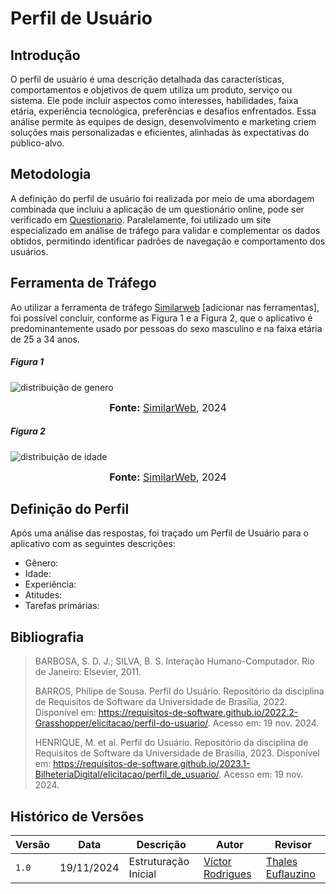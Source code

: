 # Perfil de Usuário

## Introdução

O perfil de usuário é uma descrição detalhada das características, comportamentos e objetivos de quem utiliza um produto, serviço ou sistema. Ele pode incluir aspectos como interesses, habilidades, faixa etária, experiência tecnológica, preferências e desafios enfrentados. Essa análise permite às equipes de design, desenvolvimento e marketing criem soluções mais personalizadas e eficientes, alinhadas às expectativas do público-alvo.

## Metodologia

A definição do perfil de usuário foi realizada por meio de uma abordagem combinada que incluiu a aplicação de um questionário online, pode ser verificado em [Questionario](../questionario/). Paralelamente, foi utilizado um site especializado em análise de tráfego para validar e complementar os dados obtidos, permitindo identificar padrões de navegação e comportamento dos usuários.

## Ferramenta de Tráfego

Ao utilizar a ferramenta de tráfego [Similarweb](https://pro.similarweb.com/) [adicionar nas ferramentas], foi possível concluir, conforme as Figura 1 e a Figura 2, que o aplicativo é predominantemente usado por pessoas do sexo masculino e na faixa etária de 25 a 34 anos.

##### Figura 1

![distribuição de genero](../../assets/gender-distribution-(tesourodireto).png)

<div>
<font size="3"><p style="text-align: center"><b>Fonte:</b> <a href="https://pro.similarweb.com/">SimilarWeb</a>, 2024</font></p>
</div>


##### Figura 2

![distribuição de idade](../../assets/age-distribution-(tesourodireto).png)

<div>
<font size="3"><p style="text-align: center"><b>Fonte:</b> <a href="https://pro.similarweb.com/">SimilarWeb</a>, 2024</font></p>
</div>

## Definição do Perfil

Após uma análise das respostas, foi traçado um Perfil de Usuário para o aplicativo com as seguintes descrições:

- Gênero: 
- Idade: 
- Experiência: 
- Atitudes: 
- Tarefas primárias: 

## Bibliografia

> BARBOSA, S. D. J.; SILVA, B. S. Interação Humano-Computador. Rio de Janeiro: Elsevier, 2011.
>
> BARROS, Philipe de Sousa. Perfil do Usuário. Repositório da disciplina de Requisitos de Software da Universidade de Brasília, 2022. Disponível em: https://requisitos-de-software.github.io/2022.2-Grasshopper/elicitacao/perfil-do-usuario/. Acesso em: 19 nov. 2024.
> 
> HENRIQUE, M. et al. Perfil do Usuário. Repositório da disciplina de Requisitos de Software da Universidade de Brasília, 2023. Disponível em: https://requisitos-de-software.github.io/2023.1-BilheteriaDigital/elicitacao/perfil_de_usuario/. Acesso em: 19 nov. 2024.

## Histórico de Versões

| Versão | Data       | Descrição | Autor     |       Revisor         |
| ------ | ---------- | --------- | --------- | --------------------- |
| `1.0` | 19/11/2024  | Estruturação Inicial | [Víctor Rodrigues](https://github.com/ViictorHugoo) | [Thales Euflauzino](https://github.com/thaleseuflauzino) |

